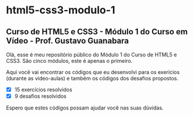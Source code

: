 # html5-css3-modulo-1
## Curso de HTML5 e CSS3 - Módulo 1 do Curso em Vídeo - Prof. Gustavo Guanabara

 Olá, esse é meu repositório público do Módulo 1 do Curso de HTML5 e CSS3. São cinco módulos, este é apenas o primeiro. 
 
 Aqui você vai encontrar os códigos que eu desenvolvi para os exerícios (durante as video-aulas) e também os códigos dos desafios propostos.

 - [x] 15 exercícios resolvidos
 - [x] 9 desafios resolvidos

 Espero que estes códigos possam ajudar você nas suas dúvidas.